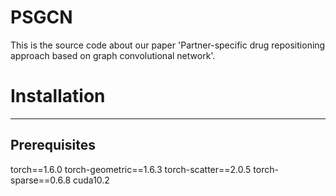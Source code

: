 # PSGCN
This is the source code about our paper 'Partner-specific drug repositioning approach based on graph convolutional network'.

# Installation
---
## Prerequisites
torch==1.6.0
torch-geometric==1.6.3
torch-scatter==2.0.5
torch-sparse==0.6.8
cuda10.2
